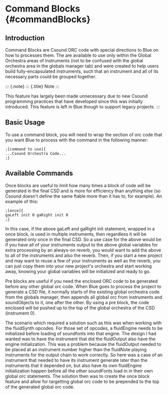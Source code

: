 Command Blocks {#commandBlocks}
==============

Introduction
------------

Command Blocks are Csound ORC code with special directions to Blue on
how to processes them. The are available to use only within the Global
Orchestra areas of Instruments (not to be confused with the global
orchestra area in the globals manager tab) and were created to help
users build fully-encapsulated instruments, such that an instrument and
all of its necessary parts could be grouped together.

::: {.note}
::: {.title}
Note
:::

This feature has largely been made unnecessary due to new Csound
programming practices that have developed since this was initially
introduced. This feature is left in Blue though to support legacy
projects.
:::

Basic Usage
-----------

To use a command block, you will need to wrap the section of orc code
that you want Blue to process with the command in the following manner:

    ;[command to use]{ 
    ...Csound Orchestra Code... 
    ;}

Available Commands
------------------

Once blocks are useful to limit how many times a block of code will be
generated in the final CSD and is more for efficiency than anything else
(so Csound doesn't define the same ftable more than it has to, for
example). An example of this:

    ;[once]{ 
    gaLeft init 0 gaRight init 0 
    ;}

In this case, if the above gaLeft and gaRight init statement, wrapped in
a once block, is used in multiple instruments, then regardless it will
be generated only once in the final CSD. So a use case for the above
would be if you have all of your instruments output to the above global
variables for extra processing by an always-on reverb, you would want to
add the above to all of the instruments and also the reverb. Then, if
you start a new project and may want to reuse a few of your instruments
as well as the reverb, you can just copy them into your new project's
orchestra and start working away, knowing your global variables will be
initialized and ready to go.

Pre blocks are useful if you need the enclosed ORC code to be generated
before any other global orc code. When Blue goes to process the project
to generate a CSD file, it normally starts of the existing global
orchestra code from the globals manager, then appends all global orc
from instruments and soundObjects to it, one after the other. By using a
pre block, the code enclosed will be pushed up to the top of the global
orchestra of the CSD (instrument 0).

The scenario which required a solution such as this was when working
with the fluidSynth opcodes. For those set of opcodes, a fluidEngine
needs to be initialized before loading of soundfonts into that engine.
The design I had wanted was to have the instrument that did the
fluidOutput also have the engine initialization. This was a problem
because the fluidOutput needed to be placed at an instrument number
higher than the fluidNote playing instruments for the output chain to
work correctly. So here was a case of an instrument that needed to have
its instrument generate later than the instruments that it depended on,
but also have its own fluidEngine initialization happen before all the
other soundFonts load in in their own global orc statements. The
solution then was to create the once block feature and allow for
targetting global orc code to be prepended to the top of the generated
global orc code.
